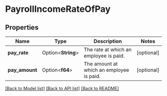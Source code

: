 # PayrollIncomeRateOfPay

## Properties

Name | Type | Description | Notes
------------ | ------------- | ------------- | -------------
**pay_rate** | Option<**String**> | The rate at which an employee is paid. | [optional]
**pay_amount** | Option<**f64**> | The amount at which an employee is paid. | [optional]

[[Back to Model list]](../README.md#documentation-for-models) [[Back to API list]](../README.md#documentation-for-api-endpoints) [[Back to README]](../README.md)


